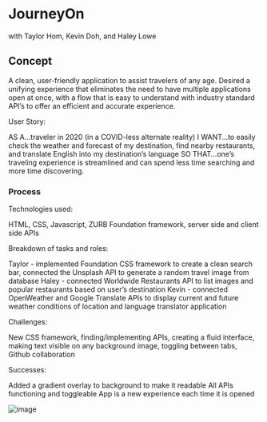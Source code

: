 # JourneyOn
with Taylor Hom, Kevin Doh, and Haley Lowe

## Concept

A clean, user-friendly application to assist travelers of any age.
Desired a unifying experience that eliminates the need to have multiple applications open at once, with a flow that is easy to understand with industry standard API’s to offer an efficient and accurate experience.

User Story:

AS A...traveler in 2020 (in a COVID-less alternate reality)
I WANT...to easily check the weather and forecast of my destination, find nearby restaurants, and translate English into my destination’s language
SO THAT...one’s traveling experience is streamlined and can spend less time searching and more time discovering. 

### Process

Technologies used:

HTML, CSS, Javascript, ZURB Foundation framework, server side and client side APIs

Breakdown of tasks and roles:

Taylor - implemented Foundation CSS framework  to create a clean search bar, connected the Unsplash API to generate a random travel image from database
Haley - connected Worldwide Restaurants API to list images and popular restaurants based on user’s destination
Kevin - connected OpenWeather and Google Translate APIs to display current and future weather conditions of location and language translator application

Challenges:

New CSS framework, finding/implementing APIs, creating a fluid interface, making text visible on any background image, toggling between tabs, Github collaboration

Successes:

Added a gradient overlay to background to make it readable
All APIs functioning and toggleable
App is a new experience each time it is opened


![image](https://user-images.githubusercontent.com/66654999/90588012-77850280-e18f-11ea-9346-b3736856aef6.png)
